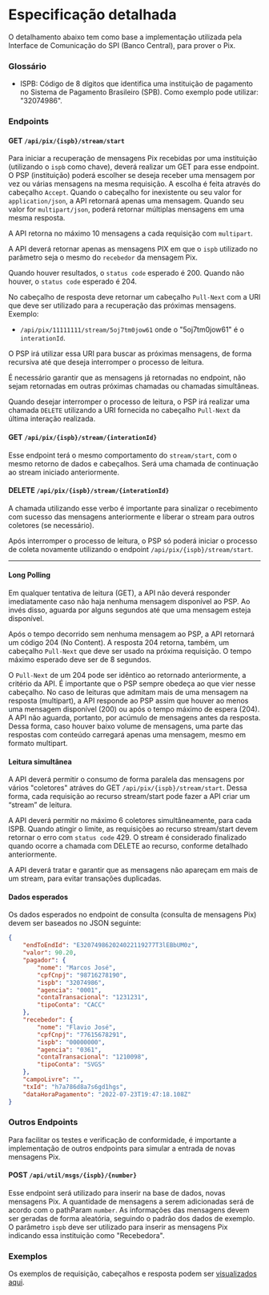# Especificação detalhada

O detalhamento abaixo tem como base a implementação utilizada pela Interface de Comunicação do SPI (Banco Central), para prover o Pix.

### Glossário

* ISPB: Código de 8 dígitos que identifica uma instituição de pagamento no Sistema de Pagamento Brasileiro (SPB). Como exemplo pode utilizar: "32074986".

### Endpoints

#### GET `/api/pix/{ispb}/stream/start`
Para iniciar a recuperação de mensagens Pix recebidas por uma instituição (utilizando o `ispb` como chave), deverá realizar um GET para esse endpoint. O PSP (instituição) poderá escolher se deseja receber uma mensagem por vez ou várias mensagens na mesma requisição. A escolha é feita
através do cabeçalho `Accept`. Quando o cabeçalho for inexistente ou seu valor for `application/json`, a API retornará apenas uma mensagem. Quando seu valor for `multipart/json`, poderá retornar múltiplas mensagens em uma mesma resposta. 

A API retorna no máximo 10 mensagens a cada requisição com `multipart`.

A API deverá retornar apenas as mensagens PIX em que o `ispb` utilizado no parâmetro seja o mesmo do `recebedor` da mensagem Pix.

Quando houver resultados, o `status code` esperado é 200. Quando não houver, o `status code` esperado é 204.

No cabeçalho de resposta deve retornar um cabeçalho `Pull-Next` com a URI que deve ser utilizado para a recuperação das próximas mensagens. Exemplo:
* `/api/pix/11111111/stream/5oj7tm0jow61` onde o "5oj7tm0jow61" é o `interationId`.

O PSP irá utilizar essa URI para buscar as próximas mensagens, de forma recursiva até que deseja interromper o processo de leitura.

É necessário garantir que as mensagens já retornadas no endpoint, não sejam retornadas em outras próximas chamadas ou chamadas simultâneas. 

Quando desejar interromper o processo de leitura, o PSP irá realizar uma chamada `DELETE` utilizando a URI fornecida no cabeçalho `Pull-Next` da última interação realizada.

#### GET `/api/pix/{ispb}/stream/{interationId}`
Esse endpoint terá o mesmo comportamento do `stream/start`, com o mesmo retorno de dados e cabeçalhos. Será uma chamada de continuação ao stream iniciado anteriormente.


#### DELETE `/api/pix/{ispb}/stream/{interationId}`
A chamada utilizando esse verbo é importante para sinalizar o recebimento com sucesso das mensagens anteriormente e liberar o stream para outros coletores (se necessário).

Após interromper o processo de leitura, o PSP só poderá iniciar o processo de coleta novamente utilizando o endpoint `/api/pix/{ispb}/stream/start`.

_____________________________

#### Long Polling

Em qualquer tentativa de leitura (GET), a API não deverá responder imediatamente caso não haja nenhuma mensagem disponível ao PSP. Ao invés disso, aguarda por alguns segundos até que uma mensagem esteja disponível.

Após o tempo decorrido sem nenhuma mensagem ao PSP, a API retornará um código 204 (No Content). A resposta 204 retorna, também, um cabeçalho `Pull-Next` que deve ser usado na próxima requisição. O tempo máximo esperado deve ser de 8 segundos.

O `Pull-Next` de um 204 pode ser idêntico ao retornado anteriormente, a critério da API. É importante que o PSP sempre obedeça ao que vier nesse cabeçalho. No caso de leituras que admitam mais de uma mensagem na resposta (multipart), a API responde ao PSP assim que houver ao menos uma mensagem disponível (200) ou após o tempo máximo de espera (204). A API não aguarda, portanto, por acúmulo de mensagens antes da resposta. Dessa forma, caso houver baixo volume de mensagens, uma parte das respostas com conteúdo carregará apenas uma mensagem, mesmo
em formato multipart.

#### Leitura simultânea

A API deverá permitir o consumo de forma paralela das mensagens por vários "coletores" atráves do GET `/api/pix/{ispb}/stream/start`. Dessa forma, cada requisição ao recurso stream/start pode fazer a API criar um “stream” de leitura.

A API deverá permitir no máximo 6 coletores simultâneamente, para cada ISPB. Quando atingir o limite, as requisições ao recurso stream/start devem retornar o erro com `status code` 429. O stream é considerado finalizado quando ocorre a chamada com DELETE ao recurso, conforme detalhado anteriormente.

A API deverá tratar e garantir que as mensagens não apareçam em mais de um stream, para evitar transações duplicadas. 


#### Dados esperados

Os dados esperados no endpoint de consulta (consulta de mensagens Pix) devem ser baseados no JSON seguinte:
```json
{
    "endToEndId": "E320749862024022119277T3lEBbUM0z",
    "valor": 90.20,
    "pagador": {
        "nome": "Marcos José",
        "cpfCnpj": "98716278190",
        "ispb": "32074986",
        "agencia": "0001",
        "contaTransacional": "1231231",
        "tipoConta": "CACC"
    },
    "recebedor": {
        "nome": "Flavio José",
        "cpfCnpj": "77615678291",
        "ispb": "00000000",
        "agencia": "0361",
        "contaTransacional": "1210098",
        "tipoConta": "SVGS"
    },
    "campoLivre": "",
    "txId": "h7a786d8a7s6gd1hgs",
    "dataHoraPagamento": "2022-07-23T19:47:18.108Z"
}
```

### Outros Endpoints

Para facilitar os testes e verificação de conformidade, é importante a implementação de outros endpoints para simular a entrada de novas mensagens Pix.

#### POST `/api/util/msgs/{ispb}/{number}`
Esse endpoint será utilizado para inserir na base de dados, novas mensagens Pix. A quantidade de mensagens a serem adicionadas será de acordo com o pathParam `number`. As informações das mensagens devem ser geradas de forma aleatória, seguindo o padrão dos dados de exemplo. O parâmetro `ispb` deve ser utilizado para inserir as mensagens Pix indicando essa instituição como "Recebedora".


### Exemplos

Os exemplos de requisição, cabeçalhos e resposta podem ser [visualizados aqui](examples.md).
